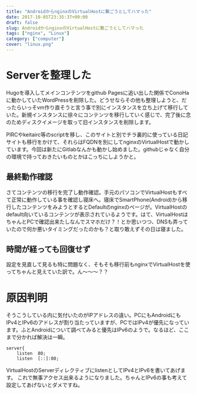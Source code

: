 ```yaml
---
title: "AndroidからnginxのVirtualHostに繋ごうとしてハマった"
date: 2017-10-05T23:35:37+09:00
draft: false
slug: AndroidからnginxのVirtualHostに繋ごうとしてハマった
tags: ["nginx", "Linux"]
category: ["computer"]
cover: "linux.png"
---
```


# Serverを整理した

Hugoを導入してメインコンテンツをgithub Pagesに追い出した関係でConoHaに動かしていたWordPressを削除した。どうせならその他も整理しようと、だったらいっそvm作り直そうと言う事で別にインスタンスを立ち上げて移行していた。新規インスタンスに徐々にコンテンツを移行していく感じで、完了後に念のためディスクイメージを取って旧インスタンスを削除します。

PIRCやkeitairc等のscriptを移し、このサイトと別でチラ裏的に使っている日記サイトも移行をかけて、それらはFQDNを別にしてnginxのVirtualHostで動かしています。今回は新たにGitlabなんかも動かし始めました。githubじゃなく自分の環境で持っておきたいものとかはこっちにしようかと。

## 最終動作確認

さてコンテンツの移行を完了し動作確認。手元のパソコンでVirtualHostもすべて正常に動作している事を確認し寝床へ。寝床でSmartPhone(Android)から移行したコンテンツをみようとするとDefaultのnginxのページが。VirtualHostのdefault向いているコンテンツが表示されているようです。はて、VirtualHostはちゃんとPCで確認出来たしなんでスマホだけ？！とか思いつつ、DNSも弄っていたので何か悪いタイミングだったのかも？と取り敢えずその日は寝ました。

## 時間が経っても回復せず

設定を見直して見るも特に問題なく、そもそも移行前もnginxでVirtualHostを使ってちゃんと見えていた訳で。ん～～～？？

# 原因判明

そうこうしている内に気付いたのがIPアドレスの違い。PCにもAndroidにもIPv4とIPv6のアドレスが割り当たっていますが、PCではIPv4が優先になっています。ふとAndroidについて調べてみると優先はIPv6のようで。なるほど、ここまで分かれば解決は一瞬。


```
server{
    listen  80;
    listen  [::]:80;
```

VirtualHostのServerディレクティブにlistenとしてIPv4とIPv6を書いてあげます。
これで無事アクセス出来るようになりました。ちゃんとIPv6の事も考えて設定してあげないとダメですね。


